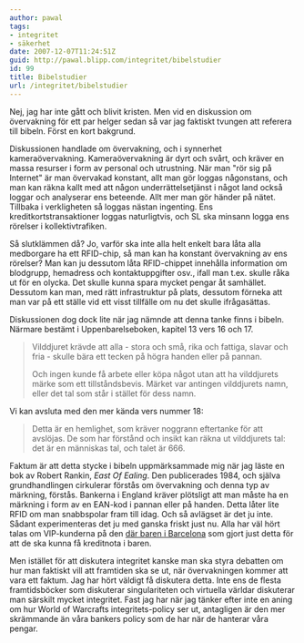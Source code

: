 ```yaml
---
author: pawal
tags:
- integritet
- säkerhet
date: 2007-12-07T11:24:51Z
guid: http://pawal.blipp.com/integritet/bibelstudier
id: 99
title: Bibelstudier
url: /integritet/bibelstudier
---
```


Nej, jag har inte gått och blivit kristen. Men vid en diskussion om
övervakning för ett par helger sedan så var jag faktiskt tvungen att
referera till bibeln. Först en kort bakgrund.

Diskussionen handlade om övervakning, och i synnerhet
kameraövervakning. Kameraövervakning är dyrt och svårt, och kräver en
massa resurser i form av personal och utrustning. När man "rör sig på
Internet" är man övervakad konstant, allt man gör loggas någonstans,
och man kan räkna kallt med att någon underrättelsetjänst i något land
också loggar och analyserar ens beteende. Allt mer man gör händer på
nätet. Tillbaka i verkligheten så loggas nästan ingenting. Ens
kreditkortstransaktioner loggas naturligtvis, och SL ska minsann logga
ens rörelser i kollektivtrafiken.

Så slutklämmen då? Jo, varför ska inte alla helt enkelt bara låta alla
medborgare ha ett RFID-chip, så man kan ha konstant övervakning av ens
rörelser? Man kan ju dessutom låta RFID-chippet innehålla information
om blodgrupp, hemadress och kontaktuppgifter osv., ifall man
t.ex. skulle råka ut för en olycka. Det skulle kunna spara mycket
pengar åt samhället. Dessutom kan man, med rätt infrastruktur på
plats, dessutom förneka att man var på ett ställe vid ett visst
tillfälle om nu det skulle ifrågasättas.

Diskussionen dog dock lite när jag nämnde att denna tanke finns i
bibeln. Närmare bestämt i Uppenbarelseboken, kapitel 13 vers 16 och
17.

> Vilddjuret krävde att alla - stora och små, rika och fattiga, slavar
> och fria - skulle bära ett tecken på högra handen eller på pannan.
> 
> Och ingen kunde få arbete eller köpa något utan att ha vilddjurets
> märke som ett tillståndsbevis. Märket var antingen vilddjurets namn,
> eller det tal som står i stället för dess namn.

Vi kan avsluta med den mer kända vers nummer 18:

> Detta är en hemlighet, som kräver noggrann eftertanke för att
> avslöjas. De som har förstånd och insikt kan räkna ut vilddjurets tal:
> det är en människas tal, och talet är 666.

Faktum är att detta stycke i bibeln uppmärksammade mig när jag läste
en bok av Robert Rankin, *East Of Ealing*. Den publicerades
1984, och själva grundhandlingen cirkulerar förstås om övervakning och
denna typ av märkning, förstås. Bankerna i England kräver plötsligt
att man måste ha en märkning i form av en EAN-kod i pannan eller på
handen. Detta låter lite RFID om man snabbspolar fram till idag. Och
så avlägset är det ju inte. Sådant experimenteras det ju med ganska
friskt just nu. Alla har väl hört talas om VIP-kunderna på den <a
href="http://news.bbc.co.uk/2/hi/technology/3697940.stm">där baren i
Barcelona</a> som gjort just detta för att de ska kunna få kreditnota
i baren.

Men istället för att diskutera integritet kanske man ska styra
debatten om hur man faktiskt vill att framtiden ska se ut, när
övervakningen kommer att vara ett faktum. Jag har hört väldigt få
diskutera detta. Inte ens de flesta framtidsböcker som diskuterar
singulariteten och virtuella världar diskuterar man särskilt mycket
integritet. Fast jag har när jag tänker efter inte en aning om hur
World of Warcrafts integritets-policy ser ut, antagligen är den mer
skrämmande än våra bankers policy som de har när de hanterar våra
pengar.